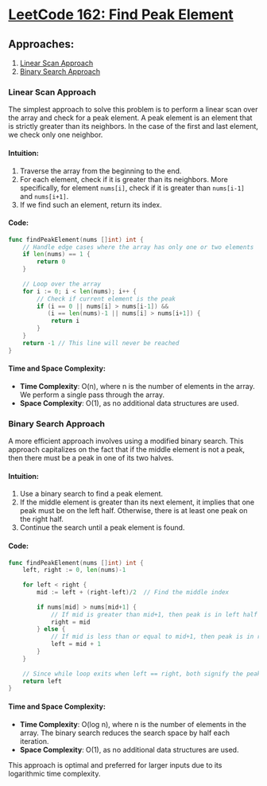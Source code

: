 # [LeetCode 162: Find Peak Element](https://leetcode.com/problems/find-peak-element/)

## Approaches:

1. [Linear Scan Approach](#linear-scan-approach)
2. [Binary Search Approach](#binary-search-approach)

### Linear Scan Approach

The simplest approach to solve this problem is to perform a linear scan over the array and check for a peak element. A peak element is an element that is strictly greater than its neighbors. In the case of the first and last element, we check only one neighbor.

#### Intuition:

1. Traverse the array from the beginning to the end.
2. For each element, check if it is greater than its neighbors. More specifically, for element `nums[i]`, check if it is greater than `nums[i-1]` and `nums[i+1]`.
3. If we find such an element, return its index.

#### Code:

```go
func findPeakElement(nums []int) int {
    // Handle edge cases where the array has only one or two elements
    if len(nums) == 1 {
        return 0
    }
    
    // Loop over the array
    for i := 0; i < len(nums); i++ {
        // Check if current element is the peak
        if (i == 0 || nums[i] > nums[i-1]) && 
           (i == len(nums)-1 || nums[i] > nums[i+1]) {
            return i
        }
    }
    return -1 // This line will never be reached
}
```

#### Time and Space Complexity:

- **Time Complexity**: O(n), where n is the number of elements in the array. We perform a single pass through the array.
- **Space Complexity**: O(1), as no additional data structures are used.

### Binary Search Approach

A more efficient approach involves using a modified binary search. This approach capitalizes on the fact that if the middle element is not a peak, then there must be a peak in one of its two halves.

#### Intuition:

1. Use a binary search to find a peak element.
2. If the middle element is greater than its next element, it implies that one peak must be on the left half. Otherwise, there is at least one peak on the right half.
3. Continue the search until a peak element is found.

#### Code:

```go
func findPeakElement(nums []int) int {
    left, right := 0, len(nums)-1
    
    for left < right {
        mid := left + (right-left)/2  // Find the middle index
        
        if nums[mid] > nums[mid+1] {
            // If mid is greater than mid+1, then peak is in left half
            right = mid
        } else {
            // If mid is less than or equal to mid+1, then peak is in right half
            left = mid + 1
        }
    }
    
    // Since while loop exits when left == right, both signify the peak index
    return left
}
```

#### Time and Space Complexity:

- **Time Complexity**: O(log n), where n is the number of elements in the array. The binary search reduces the search space by half each iteration.
- **Space Complexity**: O(1), as no additional data structures are used. 

This approach is optimal and preferred for larger inputs due to its logarithmic time complexity.

